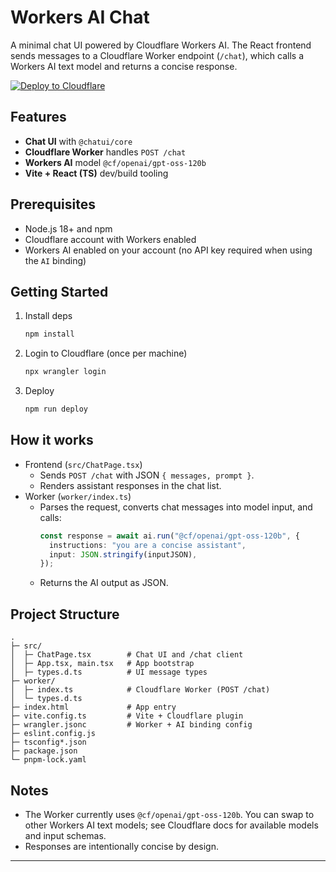 # Workers AI Chat

A minimal chat UI powered by Cloudflare Workers AI. The React frontend sends messages to a Cloudflare Worker endpoint (`/chat`), which calls a Workers AI text model and returns a concise response.

[![Deploy to Cloudflare](https://deploy.workers.cloudflare.com/button)](https://deploy.workers.cloudflare.com/?url=https://github.com/cf-jongsik/workers-ai-chat)

## Features

- **Chat UI** with `@chatui/core`
- **Cloudflare Worker** handles `POST /chat`
- **Workers AI** model `@cf/openai/gpt-oss-120b`
- **Vite + React (TS)** dev/build tooling

## Prerequisites

- Node.js 18+ and npm
- Cloudflare account with Workers enabled
- Workers AI enabled on your account (no API key required when using the `AI` binding)

## Getting Started

1. Install deps
   ```bash
   npm install
   ```
2. Login to Cloudflare (once per machine)
   ```bash
   npx wrangler login
   ```
3. Deploy
   ```bash
   npm run deploy
   ```

## How it works

- Frontend (`src/ChatPage.tsx`)
  - Sends `POST /chat` with JSON `{ messages, prompt }`.
  - Renders assistant responses in the chat list.
- Worker (`worker/index.ts`)
  - Parses the request, converts chat messages into model input, and calls:
    ```ts
    const response = await ai.run("@cf/openai/gpt-oss-120b", {
      instructions: "you are a concise assistant",
      input: JSON.stringify(inputJSON),
    });
    ```
  - Returns the AI output as JSON.

## Project Structure

```
.
├─ src/
│  ├─ ChatPage.tsx        # Chat UI and /chat client
│  ├─ App.tsx, main.tsx   # App bootstrap
│  ├─ types.d.ts          # UI message types
├─ worker/
│  ├─ index.ts            # Cloudflare Worker (POST /chat)
│  └─ types.d.ts
├─ index.html             # App entry
├─ vite.config.ts         # Vite + Cloudflare plugin
├─ wrangler.jsonc         # Worker + AI binding config
├─ eslint.config.js
├─ tsconfig*.json
├─ package.json
└─ pnpm-lock.yaml
```

## Notes

- The Worker currently uses `@cf/openai/gpt-oss-120b`. You can swap to other Workers AI text models; see Cloudflare docs for available models and input schemas.
- Responses are intentionally concise by design.

---
